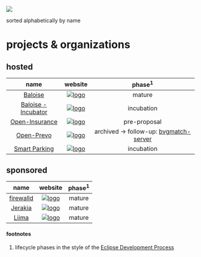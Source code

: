 ![](https://upload.wikimedia.org/wikipedia/commons/thumb/8/83/Icon_DINA_Schwerpunkte_Parldigi_05_Open_Content_Farbig.svg/200px-Icon_DINA_Schwerpunkte_Parldigi_05_Open_Content_Farbig.svg.png)

sorted alphabetically by name

# projects & organizations

## hosted

| name | website | phase<sup>1</sup> |
|:-------------:|:---------:|:-----:|
| [Baloise](https://github.com/baloise) | [![logo](https://baloise.github.io/baloise-bootstrap/assets/img/baloise-group-logo-blue.svg)](https://github.com/baloise) | mature |
| [Baloise - Incubator](https://github.com/baloise-incubator) | [![logo](https://baloise.github.io/baloise-bootstrap/assets/img/baloise-group-logo-blue.svg)](https://github.com/baloise-incubator) | incubation |
| [Open-Insurance](https://github.com/open-insurance) | [![logo](https://avatars2.githubusercontent.com/u/40058038?s=200&v=4)](https://open-insurance.org) | pre-proposal |
| [Open-Prevo](https://github.com/open-prevo) | [![logo](https://rawgit.com/open-prevo/openprevo/master/doc/assets/img/logo.svg)](https://open-prevo.github.io) | archived → follow-up: [bvgmatch-server](https://github.com/stiftung-auffangeinrichtung-bvg/bvgmatch-server) |
| [Smart Parking](https://github.com/bet-smart-parking) | [![logo](https://avatars1.githubusercontent.com/u/62103816?s=200&v=4)](https://github.com/bet-smart-parking) | incubation |

## sponsored

| name | website | phase<sup>1</sup> |
|:-------------:|:---------:|:-----:|
| [firewalld](https://github.com/crayfishx/puppet-firewalld) | [![logo](https://upload.wikimedia.org/wikipedia/commons/thumb/b/be/Puppet_Logo.svg/320px-Puppet_Logo.svg.png)](https://forge.puppet.com/crayfishx/firewalld) | mature |
| [Jerakia](https://github.com/jerakia/jerakia) | [![logo](http://jerakia.io/lerakia-logo.png)](http://jerakia.io/) | mature |
| [Liima](https://github.com/liimaorg) | [![logo](https://rawgit.com/liimaorg/brand/master/logos/Logo%20Liima%20RGB.svg)](http://www.liima.org) | mature |

#### footnotes

1. lifecycle phases in the style of the [Eclipse Development Process](https://www.eclipse.org/projects/dev_process/#6_2_Project_Lifecycle)
